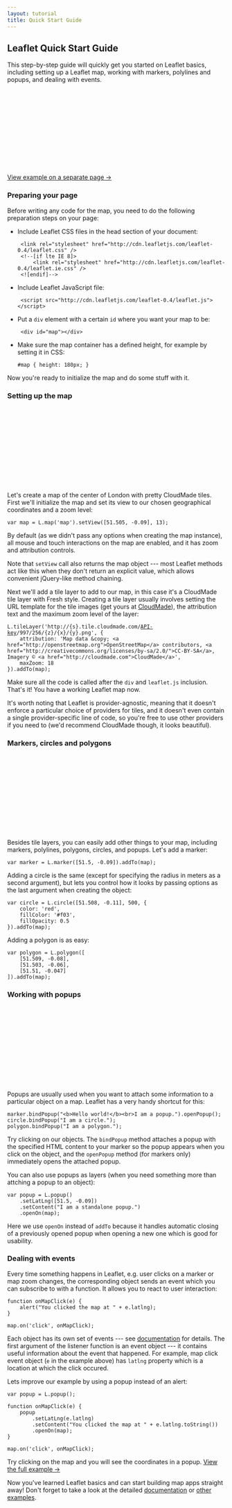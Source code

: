 ```yaml
---
layout: tutorial
title: Quick Start Guide
---
```


## Leaflet Quick Start Guide

This step-by-step guide will quickly get you started on Leaflet basics, including setting up a Leaflet map, working with markers, polylines and popups, and dealing with events.


<div id="map" class="map" style="height: 180px"></div>

[View example on a separate page &rarr;](quick-start-example.html)


### Preparing your page

Before writing any code for the map, you need to do the following preparation steps on your page:

 * Include Leaflet CSS files in the head section of your document:

		<link rel="stylesheet" href="http://cdn.leafletjs.com/leaflet-0.4/leaflet.css" />
		<!--[if lte IE 8]>
			<link rel="stylesheet" href="http://cdn.leafletjs.com/leaflet-0.4/leaflet.ie.css" />
		<![endif]-->

 * Include Leaflet JavaScript file:

		<script src="http://cdn.leafletjs.com/leaflet-0.4/leaflet.js"></script>

 * Put a `div` element with a certain `id` where you want your map to be:

		<div id="map"></div>

 * Make sure the map container has a defined height, for example by setting it in CSS:

	<pre><code class="css">#map { height: 180px; }</code></pre>

Now you're ready to initialize the map and do some stuff with it.


### Setting up the map

<div id="map1" class="map" style="height: 180px"></div>


Let's create a map of the center of London with pretty CloudMade tiles. First we'll initialize the map and set its view to our chosen geographical coordinates and a zoom level:

	var map = L.map('map').setView([51.505, -0.09], 13);

By default (as we didn't pass any options when creating the map instance), all mouse and touch interactions on the map are enabled, and it has zoom and attribution controls.

Note that `setView` call also returns the map object --- most Leaflet methods act like this when they don't return an explicit value, which allows convenient jQuery-like method chaining.

Next we'll add a tile layer to add to our map, in this case it's a CloudMade tile layer with Fresh style. Creating a tile layer usually involves setting the URL template for the tile images (get yours at [CloudMade](http://cloudmade.com/register)), the attribution text and the maximum zoom level of the layer:

<pre><code class="javascript">L.tileLayer('http://{s}.tile.cloudmade.com/<a href="http://cloudmade.com/register">API-key</a>/997/256/{z}/{x}/{y}.png', {
	attribution: 'Map data &amp;copy; <span class="text-cut" data-cut="[&hellip;]">&lt;a href="http://openstreetmap.org"&gt;OpenStreetMap&lt;/a&gt; contributors, &lt;a href="http://creativecommons.org/licenses/by-sa/2.0/"&gt;CC-BY-SA&lt;/a&gt;, Imagery &copy; &lt;a href="http://cloudmade.com"&gt;CloudMade&lt;/a&gt;</span>',
	maxZoom: 18
}).addTo(map);</code></pre>

Make sure all the code is called after the `div` and `leaflet.js` inclusion. That's it! You have a working Leaflet map now.

It's worth noting that Leaflet is provider-agnostic, meaning that it doesn't enforce a particular choice of providers for tiles, and it doesn't even contain a single provider-specific line of code, so you're free to use other providers if you need to (we'd recommend CloudMade though, it looks beautiful).


### Markers, circles and polygons

<div id="map2" class="map" style="height: 180px"></div>

Besides tile layers, you can easily add other things to your map, including markers, polylines, polygons, circles, and popups. Let's add a marker:

	var marker = L.marker([51.5, -0.09]).addTo(map);

Adding a circle is the same (except for specifying the radius in meters as a second argument), but lets you control how it looks by passing options as the last argument when creating the object:

	var circle = L.circle([51.508, -0.11], 500, {
		color: 'red',
		fillColor: '#f03',
		fillOpacity: 0.5
	}).addTo(map);

Adding a polygon is as easy:

	var polygon = L.polygon([
		[51.509, -0.08],
		[51.503, -0.06],
		[51.51, -0.047]
	]).addTo(map);


### Working with popups

<div id="map3" class="map" style="height: 180px"></div>

Popups are usually used when you want to attach some information to a particular object on a map. Leaflet has a very handy shortcut for this:

	marker.bindPopup("<b>Hello world!</b><br>I am a popup.").openPopup();
	circle.bindPopup("I am a circle.");
	polygon.bindPopup("I am a polygon.");

Try clicking on our objects. The `bindPopup` method attaches a popup with the specified HTML content to your marker so the popup appears when you click on the object, and the `openPopup` method (for markers only) immediately opens the attached popup.

You can also use popups as layers (when you need something more than attching a popup to an object):

	var popup = L.popup()
		.setLatLng([51.5, -0.09])
		.setContent("I am a standalone popup.")
		.openOn(map);

Here we use `openOn` instead of `addTo` because it handles automatic closing of a previously opened popup when opening a new one which is good for usability.


### Dealing with events

Every time something happens in Leaflet, e.g. user clicks on a marker or map zoom changes, the corresponding object sends an event which you can subscribe to with a function. It allows you to react to user interaction:

	function onMapClick(e) {
		alert("You clicked the map at " + e.latlng);
	}

	map.on('click', onMapClick);

Each object has its own set of events --- see [documentation](../reference.html) for details. The first argument of the listener function is an event object --- it contains useful information about the event that happened. For example, map click event object (`e` in the example above) has `latlng` property which is a location at which the click occured.

Lets improve our example by using a popup instead of an alert:

	var popup = L.popup();

	function onMapClick(e) {
		popup
			.setLatLng(e.latlng)
			.setContent("You clicked the map at " + e.latlng.toString())
			.openOn(map);
	}

	map.on('click', onMapClick);

Try clicking on the map and you will see the coordinates in a popup. <a target="_blank" href="quick-start-example.html">View the full example &rarr;</a>

Now you've learned Leaflet basics and can start building map apps straight away! Don't forget to take a look at the detailed <a href="../reference.html">documentation</a> or <a href="../examples.html">other examples</a>.

<script>

	var map = L.map('map').setView([51.505, -0.09], 13);

	L.tileLayer(CM_URL, {attribution: CM_ATTR, styleId: 997}).addTo(map);

	L.marker([51.5, -0.09]).addTo(map)
		.bindPopup("<b>Hello world!</b><br />I am a popup.").openPopup();

	L.circle([51.508, -0.11], 500, {
		color: 'red',
		fillColor: '#f03',
		fillOpacity: 0.5
	}).addTo(map).bindPopup("I am a circle.");

	L.polygon([
		[51.509, -0.08],
		[51.503, -0.06],
		[51.51, -0.047]
	]).addTo(map).bindPopup("I am a polygon.");


	/*var popup = L.popup();

	function onMapClick(e) {
		popup
			.setLatLng(e.latlng)
			.setContent("You clicked the map at " + e.latlng.toString())
			.openOn(map);
	}

	map.on('click', onMapClick);*/



	var map1 = L.map('map1').setView([51.505, -0.09], 13);
	L.tileLayer(CM_URL, {attribution: CM_ATTR, styleId: 997}).addTo(map1);



	var map2 = L.map('map2').setView([51.505, -0.09], 13);
	L.tileLayer(CM_URL, {attribution: CM_ATTR, styleId: 997}).addTo(map2);

	L.marker([51.5, -0.09]).addTo(map2);

	L.circle([51.508, -0.11], 500, {
		color: 'red',
		fillColor: '#f03',
		fillOpacity: 0.5
	}).addTo(map2);

	L.polygon([
		[51.509, -0.08],
		[51.503, -0.06],
		[51.51, -0.047]
	]).addTo(map2);



	var map3 = L.map('map3').setView([51.505, -0.09], 13);
	L.tileLayer(CM_URL, {attribution: CM_ATTR, styleId: 997}).addTo(map3);

	L.marker([51.5, -0.09]).addTo(map3)
		.bindPopup("<b>Hello world!</b><br />I am a popup.").openPopup();

	L.circle([51.508, -0.11], 500, {
		color: 'red',
		fillColor: '#f03',
		fillOpacity: 0.5
	}).addTo(map3).bindPopup("I am a circle.");

	L.polygon([
		[51.509, -0.08],
		[51.503, -0.06],
		[51.51, -0.047]
	]).addTo(map3).bindPopup("I am a polygon.");

</script>
